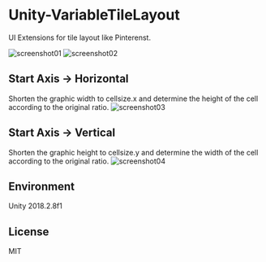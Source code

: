 # Unity-VariableTileLayout
UI Extensions for tile layout like Pinterenst.

![screenshot01](https://github.com/kiepng/Unity-VariableTileLayout/blob/master/Documents/screenshot01.png)
![screenshot02](https://github.com/kiepng/Unity-VariableTileLayout/blob/master/Documents/screenshot02.png)

## Start Axis -> Horizontal
Shorten the graphic width to cellsize.x and determine the height of the cell according to the original ratio.
![screenshot03](https://github.com/kiepng/Unity-VariableTileLayout/blob/master/Documents/screenshot03.gif)


## Start Axis -> Vertical
Shorten the graphic height to cellsize.y and determine the width of the cell according to the original ratio.
![screenshot04](https://github.com/kiepng/Unity-VariableTileLayout/blob/master/Documents/screenshot04.gif)

## Environment
Unity 2018.2.8f1

## License
MIT
